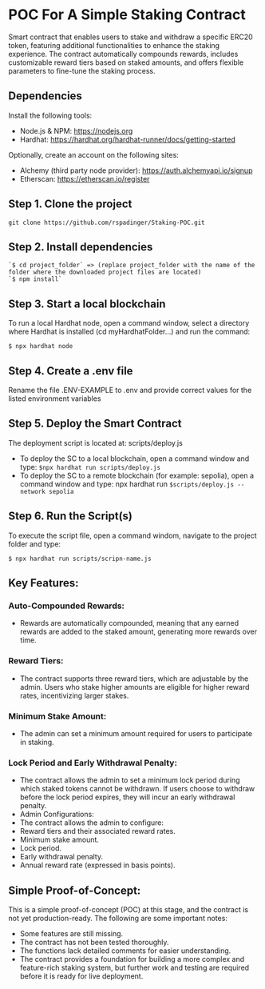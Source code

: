 # POC For A Simple Staking Contract

Smart contract that enables users to stake and withdraw a specific ERC20 token, featuring additional functionalities to enhance the staking experience. The contract automatically compounds rewards, includes customizable reward tiers based on staked amounts, and offers flexible parameters to fine-tune the staking process.

## Dependencies

Install the following tools:

-   Node.js & NPM: https://nodejs.org
-   Hardhat: https://hardhat.org/hardhat-runner/docs/getting-started

Optionally, create an account on the following sites:

-   Alchemy (third party node provider): https://auth.alchemyapi.io/signup
-   Etherscan: https://etherscan.io/register

## Step 1. Clone the project

`git clone https://github.com/rspadinger/Staking-POC.git`

## Step 2. Install dependencies

```
`$ cd project_folder` => (replace project_folder with the name of the folder where the downloaded project files are located)
`$ npm install`
```

## Step 3. Start a local blockchain

To run a local Hardhat node, open a command window, select a directory where Hardhat is installed (cd myHardhatFolder...) and run the command:

`$ npx hardhat node`

## Step 4. Create a .env file

Rename the file .ENV-EXAMPLE to .env and provide correct values for the listed environment variables

## Step 5. Deploy the Smart Contract

The deployment script is located at: scripts/deploy.js

-   To deploy the SC to a local blockchain, open a command window and type: `$npx hardhat run scripts/deploy.js`
-   To deploy the SC to a remote blockchain (for example: sepolia), open a command window and type: npx hardhat run `$scripts/deploy.js --network sepolia`

## Step 6. Run the Script(s)

To execute the script file, open a command windom, navigate to the project folder and type:

`$ npx hardhat run scripts/scripn-name.js`

## Key Features:

### Auto-Compounded Rewards:

-   Rewards are automatically compounded, meaning that any earned rewards are added to the staked amount, generating more rewards over time.

### Reward Tiers:

-   The contract supports three reward tiers, which are adjustable by the admin. Users who stake higher amounts are eligible for higher reward rates, incentivizing larger stakes.

### Minimum Stake Amount:

-   The admin can set a minimum amount required for users to participate in staking.

### Lock Period and Early Withdrawal Penalty:

-   The contract allows the admin to set a minimum lock period during which staked tokens cannot be withdrawn. If users choose to withdraw before the lock period expires, they will incur an early withdrawal penalty.
-   Admin Configurations:
-   The contract allows the admin to configure:
-   Reward tiers and their associated reward rates.
-   Minimum stake amount.
-   Lock period.
-   Early withdrawal penalty.
-   Annual reward rate (expressed in basis points).

## Simple Proof-of-Concept:

This is a simple proof-of-concept (POC) at this stage, and the contract is not yet production-ready. The following are some important notes:

-   Some features are still missing.
-   The contract has not been tested thoroughly.
-   The functions lack detailed comments for easier understanding.
-   The contract provides a foundation for building a more complex and feature-rich staking system, but further work and testing are required before it is ready for live deployment.
